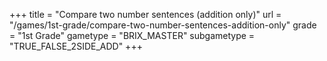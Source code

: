 +++
title = "Compare two number sentences (addition only)"
url = "/games/1st-grade/compare-two-number-sentences-addition-only"
grade = "1st Grade"
gametype = "BRIX_MASTER"
subgametype = "TRUE_FALSE_2SIDE_ADD"
+++